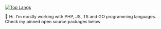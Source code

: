[![Top Langs](https://github-readme-stats.vercel.app/api/top-langs/?username=SerhiiCho)](#)

👋 Hi. I'm mostly working with PHP, JS, TS and GO programming languages. Check my pinned open source packages below
